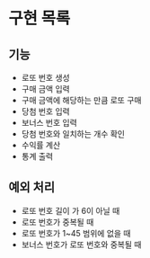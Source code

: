 # 구현 목록

## 기능

- 로또 번호 생성
- 구매 금액 입력
- 구매 금액에 해당하는 만큼 로또 구매
- 당첨 번호 입력
- 보너스 번호 입력
- 당첨 번호와 일치하는 개수 확인
- 수익률 계산
- 통계 출력

## 예외 처리

- 로또 번호 길이 가 6이 아닐 때
- 로또 번호가 중복될 때
- 로또 번호가 1~45 범위에 없을 때
- 보너스 번호가 로또 번호와 중복될 때
